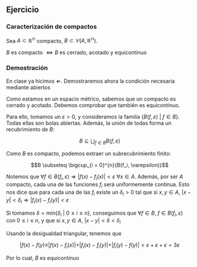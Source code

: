 ## Ejercicio

### Caracterización de compactos

Sea $A \subset \mathbb{R^n}$ compacto, $B \subset \mathcal{C}(A, \mathbb{R^n})$.

$B$ es compacto $\iff B$ es cerrado, acotado y equicontinuo

### Demostración

En clase ya hicimos $\Leftarrow$. Demostraremos ahora la condición necesaria mediante abiertos

Como estamos en un espacio métrico, sabemos que un compacto es cerrado y acotado. Debemos comprobar que también es equicontinuo.

Para ello, tomamos un $\varepsilon > 0$, y consideramos la familia $\{B(f, \varepsilon) \ |\  f \in B \}$. Todas ellas son bolas abiertas. Además, la unión de todas forma un recubrimiento de $B$:

$$B \subseteq \bigcup_{f \in B}{B(f, \varepsilon)}$$

Como $B$ es compacto, podemos extraer un subrecubrimiento finito:

$$B \subseteq \bigcup_{i = 0}^{n}{B(f_i, \varepsilon)}$$

Notemos que $\forall f \in B(f_i, \varepsilon) \Rightarrow |f(x) - f_i(x)| < \varepsilon\ \forall x \in A$.
Además, por ser $A$ compacto, cada una de las funciones $f_i$ será uniformemente continua. Esto nos dice que para cada una de las $f_i$ existe un $\delta _i > 0$ tal que si $x,y\in A$, $|x-y| < \delta _i \Rightarrow |f_i(x) - f_i(y)| < \varepsilon$

Si tomamos $\delta = min\{\delta _i \ |\  0 \leq i \leq n\}$, conseguimos que $\forall f \in B$, $f \in B(f_i, \varepsilon)$ con $0 \leq i \leq n$, y que si $x, y\in A$, $|x-y| < \delta < \delta _i$

Usando la desigualdad triangular, tenemos que

$$|f(x) - f(y) \leq |f(x) - f_i(x)| + |f_i(x) - f_i(y)| + |f_i(y) - f(y)| < \varepsilon + \varepsilon + \varepsilon = 3\varepsilon$$

Por lo cual, $B$ es equicontinuo